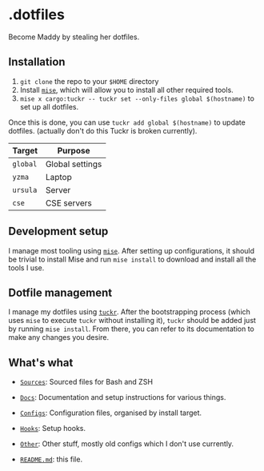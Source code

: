# .dotfiles

Become Maddy by stealing her dotfiles.

## Installation

1. `git clone` the repo to your `$HOME` directory
2. Install [`mise`](https://mise.jdx.dev/), which will allow you to install all
   other required tools.
3. `mise x cargo:tuckr -- tuckr set --only-files global $(hostname)` 
   to set up all dotfiles.

Once this is done, you can use `tuckr add global $(hostname)` to update dotfiles. (actually don't do this Tuckr is broken currently).

| Target   | Purpose         |
| -------- | --------------- |
| `global` | Global settings |
| `yzma`   | Laptop          |
| `ursula` | Server          |
| `cse`    | CSE servers     |

## Development setup

I manage most tooling using [`mise`](https://mise.jdx.dev/). After setting up
configurations, it should be trivial to install Mise and run `mise install` to download and install all the tools I use.

## Dotfile management

I manage my dotfiles using [`tuckr`](https://github.com/RaphGL/Tuckr). After
the bootstrapping process (which uses `mise` to execute `tuckr` without
installing it), `tuckr` should be added just by running `mise install`. From
there, you can refer to its documentation to make any changes you desire.

## What's what

* [`Sources`](./Sources): Sourced files for Bash and ZSH

* [`Docs`](./Docs): Documentation and setup instructions for various things.

* [`Configs`](./Configs): Configuration files, organised by install target.

* [`Hooks`](./Hooks): Setup hooks.

* [`Other`](./Other): Other stuff, mostly old configs which I don't use
  currently.

* [`README.md`](./README.md): this file.
